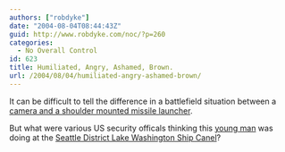 ```yaml
---
authors: ["robdyke"]
date: "2004-08-04T08:44:43Z"
guid: http://www.robdyke.com/noc/?p=260
categories:
  - No Overall Control
id: 623
title: Humiliated, Angry, Ashamed, Brown.
url: /2004/08/04/humiliated-angry-ashamed-brown/
---
```

It can be difficult to tell the difference in a battlefield situation between a [camera and a shoulder mounted missile launcher](http://www.spartacus.ws/000695.html).

But what were various US security officals thinking this [young man](http://69.93.170.43/) was doing at the [Seattle District Lake Washington Ship Canel](http://www.nws.usace.army.mil/PublicMenu/Menu.cfm?sitename=lwsc&pagename=mainpage)?